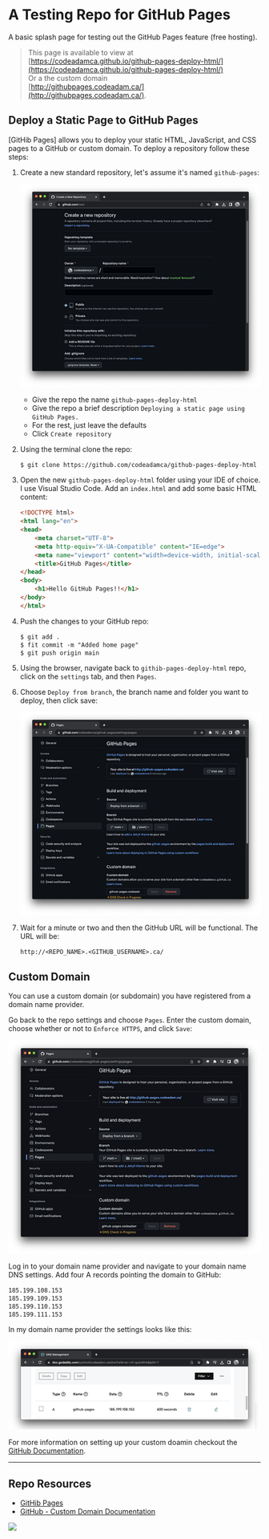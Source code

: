 # A Testing Repo for GitHub Pages

A basic splash page for testing out the GitHub Pages feature (free hosting).

> This page is available to view at  
> [https://codeadamca.github.io/github-pages-deploy-html/](https://codeadamca.github.io/github-pages-deploy-html/)  
> Or a the custom domain  
> [http://githubpages.codeadam.ca/](http://githubpages.codeadam.ca/).

## Deploy a Static Page to GitHub Pages

[GitHib Pages] allows you to deploy your static HTML, JavaScript, and CSS pages to a GitHub or custom domain. To deploy a repository follow these steps:

1. Create a new standard repository, let's assume it's named `github-pages`: 

    ![New Repository](_readme/screenshot-new-repo.png)

    - Give the repo the name `github-pages-deploy-html`
    - Give the repo a brief description `Deploying a static page using GitHub Pages.`
    - For the rest, just leave the defaults
    - Click `Create repository`

2. Using the terminal clone the repo:

    ```
    $ git clone https://github.com/codeadamca/github-pages-deploy-html
    ```

3. Open the new `github-pages-deploy-html` folder using your IDE of choice. I use Visual Studio Code. Add an `index.html` and add some basic HTML content:

    ```html
    <!DOCTYPE html>
    <html lang="en">
    <head>
        <meta charset="UTF-8">
        <meta http-equiv="X-UA-Compatible" content="IE=edge">
        <meta name="viewport" content="width=device-width, initial-scale=1.0">
        <title>GitHub Pages</title>
    </head>
    <body>
        <h1>Hello GitHub Pages!!</h1>
    </body>
    </html>
    ```

4. Push the changes to your GitHub repo:

    ```
    $ git add .
    $ fit commit -m "Added home page"
    $ git push origin main
    ```

5. Using the browser, navigate back to `githib-pages-deploy-html` repo, click on the `settings` tab, and then `Pages`.

6. Choose `Deploy from branch`, the branch name and folder you want to deploy, then click save:

    ![GitHub Pages](_readme/screenshot-pages.png)

7. Wait for a minute or two and then the GitHub URL will be functional. The URL will be:

    ```
    http://<REPO_NAME>.<GITHUB_USERNAME>.ca/
    ```

## Custom Domain

You can use a custom domain (or subdomain) you have registered from a domain name provider. 

Go back to the repo settings and choose `Pages`. Enter the custom domain, choose whether or not to `Enforce HTTPS`, and click `Save`:

![Custom Domain](_readme/screenshot-custom.png)

Log in to your domain name provider and navigate to your domain name DNS settings. Add four A records pointing the domain to GitHub:

```
185.199.108.153
185.199.109.153
185.199.110.153
185.199.111.153
```

In my domain name provider the settings looks like this:

![DNS Settings](_readme/screenshot-dns.png)

For more information on setting up your custom doamin checkout the [GitHub Documentation](https://docs.github.com/en/pages/configuring-a-custom-domain-for-your-github-pages-site/managing-a-custom-domain-for-your-github-pages-site).

***

## Repo Resources

* [GitHib Pages](https://pages.github.com/)
* [GitHub - Custom Domain Documentation](https://docs.github.com/en/pages/configuring-a-custom-domain-for-your-github-pages-site/managing-a-custom-domain-for-your-github-pages-site)

<a href="https://codeadam.ca">
<img src="https://codeadam.ca/images/code-block.png" width="100">
</a>
